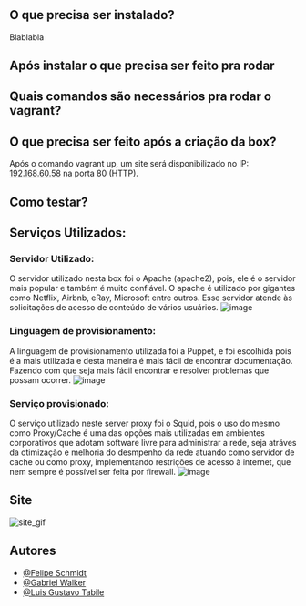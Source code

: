 #  

## O que precisa ser instalado?
Blablabla

## Após instalar o que precisa ser feito pra rodar

## Quais comandos são necessários pra rodar o vagrant?

## O que precisa ser feito após a criação da box?
Após o comando vagrant up, um site será disponibilizado no IP: [192.168.60.58](http://192.168.60.58) na porta 80 (HTTP).

## Como testar?

## Serviços Utilizados:
### Servidor Utilizado: 

O servidor utilizado nesta box foi o Apache (apache2), pois, ele é o servidor mais popular e também é muito confiável. O apache é utilizado por gigantes como Netflix, Airbnb, eRay, Microsoft entre outros. Esse servidor atende às solicitações de acesso de conteúdo de vários usuários.
![image](https://user-images.githubusercontent.com/79091246/165190211-716e783c-f82a-4aca-bb01-acb1344475f6.png)

### Linguagem de provisionamento:

 A linguagem de provisionamento utilizada foi a Puppet, e foi escolhida pois é a mais utilizada e desta maneira é mais fácil de encontrar documentação. Fazendo com que seja mais fácil encontrar e resolver problemas que possam ocorrer.
![image](https://user-images.githubusercontent.com/79091246/165190383-e8b80e08-4e9b-4ac1-b771-f6fec881c3b1.png)

### Serviço provisionado: 

O serviço utilizado neste server proxy foi o Squid, pois o uso do mesmo como Proxy/Cache é uma das opções mais utilizadas em ambientes corporativos que adotam software livre para administrar a rede, seja atráves da otimização e melhoria do desmpenho da rede atuando como servidor de cache ou como proxy, implementando restrições de acesso à internet, que nem sempre é possível ser feita por firewall.
![image](https://user-images.githubusercontent.com/79091246/165190671-b678aae8-5e52-469c-bdbb-0820a8354ca0.png)


## Site
![site_gif](https://user-images.githubusercontent.com/50564212/165188971-ecceabbf-6574-4918-a962-a290b4d8934f.gif)

## Autores

- [@Felipe Schmidt](https://www.github.com/FelipeESchmidt)
- [@Gabriel Walker](https://github.com/GabrielMWalker)
- [@Luis Gustavo Tabile](https://github.com/LuisTabile)

